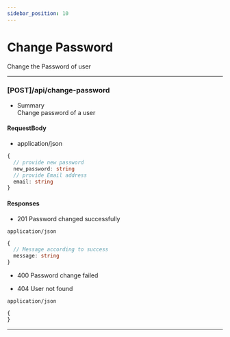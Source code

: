 ```yaml
---
sidebar_position: 10
---
```


# Change Password
Change the Password of user

***

### [POST]/api/change-password

- Summary  
Change password of a user

#### RequestBody

- application/json

```ts
{
  // provide new password
  new_password: string
  // provide Email address
  email: string
}
```

#### Responses

- 201 Password changed successfully

`application/json`

```ts
{
  // Message according to success
  message: string
}
```

- 400 Password change failed

- 404 User not found

`application/json`

```ts
{
}
```

***